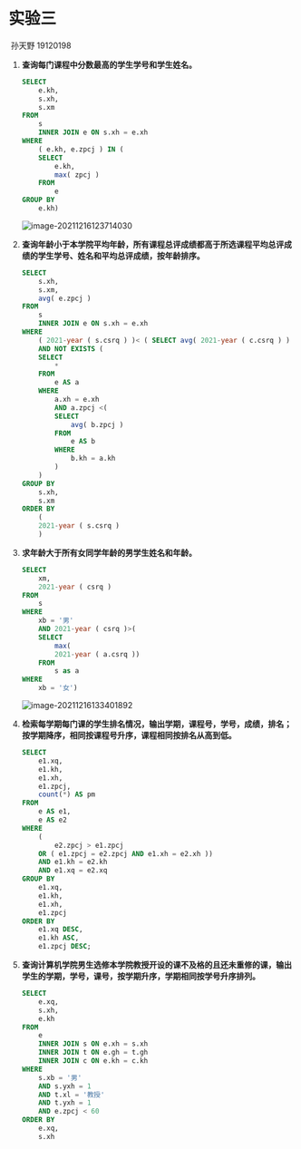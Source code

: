 # 实验三

​																																	孙天野 19120198

1. **查询每门课程中分数最高的学生学号和学生姓名。**

    ```sql
    SELECT
    	e.kh,
    	s.xh,
    	s.xm 
    FROM
    	s
    	INNER JOIN e ON s.xh = e.xh 
    WHERE
    	( e.kh, e.zpcj ) IN (
    	SELECT
    		e.kh,
    		max( zpcj ) 
    	FROM
    		e 
    GROUP BY
    	e.kh)
    ```

    ![image-20211216123714030](https://markdown-1303167219.cos.ap-shanghai.myqcloud.com/image-20211216123714030.png)

2. **查询年龄小于本学院平均年龄，所有课程总评成绩都高于所选课程平均总评成绩的学生学号、姓名和平均总评成绩，按年龄排序。**

    ```sql
    SELECT
    	s.xh,
    	s.xm,
    	avg( e.zpcj ) 
    FROM
    	s
    	INNER JOIN e ON s.xh = e.xh 
    WHERE
    	( 2021-year ( s.csrq ) )< ( SELECT avg( 2021-year ( c.csrq ) ) FROM s AS c WHERE c.yxh = s.yxh ) 
    	AND NOT EXISTS (
    	SELECT
    		* 
    	FROM
    		e AS a 
    	WHERE
    		a.xh = e.xh 
    		AND a.zpcj <(
    		SELECT
    			avg( b.zpcj ) 
    		FROM
    			e AS b 
    		WHERE
    			b.kh = a.kh 
    		) 
    	) 
    GROUP BY
    	s.xh,
    	s.xm 
    ORDER BY
    	(
    	2021-year ( s.csrq ) 
    	)
    ```

3. **求年龄大于所有女同学年龄的男学生姓名和年龄。**

    ```sql
    SELECT
    	xm,
    	2021-year ( csrq ) 
    FROM
    	s 
    WHERE
    	xb = '男' 
    	AND 2021-year ( csrq )>(
    	SELECT
    		max(
    		2021-year ( a.csrq )) 
    	FROM
    		s as a
    WHERE
    	xb = '女')
    ```
    
    ![image-20211216133401892](https://markdown-1303167219.cos.ap-shanghai.myqcloud.com/image-20211216133401892.png)
    
4. **检索每学期每门课的学生排名情况，输出学期，课程号，学号，成绩，排名；按学期降序，相同按课程号升序，课程相同按排名从高到低。**

    ```sql
    SELECT
    	e1.xq,
    	e1.kh,
    	e1.xh,
    	e1.zpcj,	
    	count(*) AS pm 
    FROM
    	e AS e1,
    	e AS e2 
    WHERE
    	(
    		e2.zpcj > e1.zpcj 
    	OR ( e1.zpcj = e2.zpcj AND e1.xh = e2.xh )) 
    	AND e1.kh = e2.kh 
    	AND e1.xq = e2.xq 
    GROUP BY
    	e1.xq,
    	e1.kh,
    	e1.xh,
    	e1.zpcj
    ORDER BY
    	e1.xq DESC,
    	e1.kh ASC,
    	e1.zpcj DESC;
    ```

5. **查询计算机学院男生选修本学院教授开设的课不及格的且还未重修的课，输出学生的学期，学号，课号，按学期升序，学期相同按学号升序排列。**

    ```sql
    SELECT
    	e.xq,
    	s.xh,
    	e.kh 
    FROM
    	e
    	INNER JOIN s ON e.xh = s.xh
    	INNER JOIN t ON e.gh = t.gh
    	INNER JOIN c ON e.kh = c.kh 
    WHERE
    	s.xb = '男' 
    	AND s.yxh = 1 
    	AND t.xl = '教授' 
    	AND t.yxh = 1 
    	AND e.zpcj < 60 
    ORDER BY
    	e.xq,
    	s.xh
    ```
    

